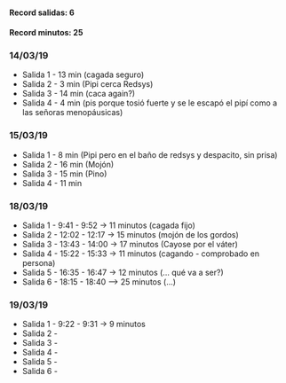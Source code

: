 #### Record salidas: 6
#### Record minutos: 25

### 14/03/19
* Salida 1 - 13 min (cagada seguro)
* Salida 2 - 3 min (Pipi cerca Redsys)
* Salida 3 - 14 min (caca again?)
* Salida 4 - 4 min (pis porque tosió fuerte y se le escapó el pipí como a las señoras menopáusicas)

### 15/03/19
* Salida 1 - 8 min (Pipi pero en el baño de redsys y despacito, sin prisa)
* Salida 2 - 16 min (Mojón)
* Salida 3 - 15 min (Pino)
* Salida 4 - 11 min

### 18/03/19
* Salida 1 - 9:41 - 9:52 -> 11 minutos (cagada fijo)
* Salida 2 - 12:02 - 12:17 -> 15 minutos (mojón de los gordos)
* Salida 3 - 13:43 - 14:00 -> 17 minutos (Cayose por el váter)
* Salida 4 - 15:22 - 15:33 -> 11 minutos (cagando - comprobado en persona)
* Salida 5 - 16:35 - 16:47 -> 12 minutos (... qué va a ser?)
* Salida 6 - 18:15 - 18:40 --> 25 minutos (...)


### 19/03/19
* Salida 1 - 9:22 - 9:31 -> 9 minutos
* Salida 2 - 
* Salida 3 - 
* Salida 4 - 
* Salida 5 - 
* Salida 6 - 
